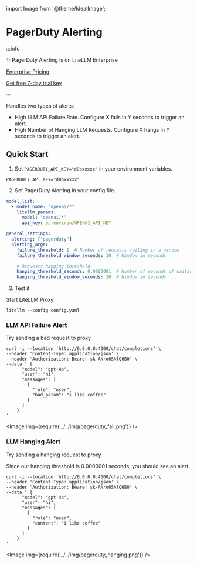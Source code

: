 import Image from '@theme/IdealImage';

# PagerDuty Alerting

:::info

✨ PagerDuty Alerting is on LiteLLM Enterprise

[Enterprise Pricing](https://www.litellm.ai/#pricing)

[Get free 7-day trial key](https://www.litellm.ai/#trial)

:::

Handles two types of alerts:
- High LLM API Failure Rate. Configure X fails in Y seconds to trigger an alert.
- High Number of Hanging LLM Requests. Configure X hangs in Y seconds to trigger an alert.


## Quick Start

1. Set `PAGERDUTY_API_KEY="d8bxxxxx"` in your environment variables.

```
PAGERDUTY_API_KEY="d8bxxxxx"
```

2. Set PagerDuty Alerting in your config file.

```yaml
model_list:
  - model_name: "openai/*"
    litellm_params:
      model: "openai/*"
      api_key: os.environ/OPENAI_API_KEY

general_settings: 
  alerting: ["pagerduty"]
  alerting_args:
    failure_threshold: 1  # Number of requests failing in a window
    failure_threshold_window_seconds: 10  # Window in seconds

    # Requests hanging threshold
    hanging_threshold_seconds: 0.0000001  # Number of seconds of waiting for a response before a request is considered hanging
    hanging_threshold_window_seconds: 10  # Window in seconds
```


3. Test it 


Start LiteLLM Proxy

```shell
litellm --config config.yaml
```

### LLM API Failure Alert
Try sending a bad request to proxy 

```shell
curl -i --location 'http://0.0.0.0:4000/chat/completions' \
--header 'Content-Type: application/json' \
--header 'Authorization: Bearer sk-ANro6SNlQ6B0' \
--data ' {
      "model": "gpt-4o",
      "user": "hi",
      "messages": [
        {
          "role": "user",
          "bad_param": "i like coffee"
        }
      ]
    }
'
```

<Image img={require('../../img/pagerduty_fail.png')} />

### LLM Hanging Alert

Try sending a hanging request to proxy 

Since our hanging threshold is 0.0000001 seconds, you should see an alert.

```shell
curl -i --location 'http://0.0.0.0:4000/chat/completions' \
--header 'Content-Type: application/json' \
--header 'Authorization: Bearer sk-ANro6SNlQ6B0' \
--data ' {
      "model": "gpt-4o",
      "user": "hi",
      "messages": [
        {
          "role": "user",
          "content": "i like coffee"
        }
      ]
    }
'
```

<Image img={require('../../img/pagerduty_hanging.png')} />



